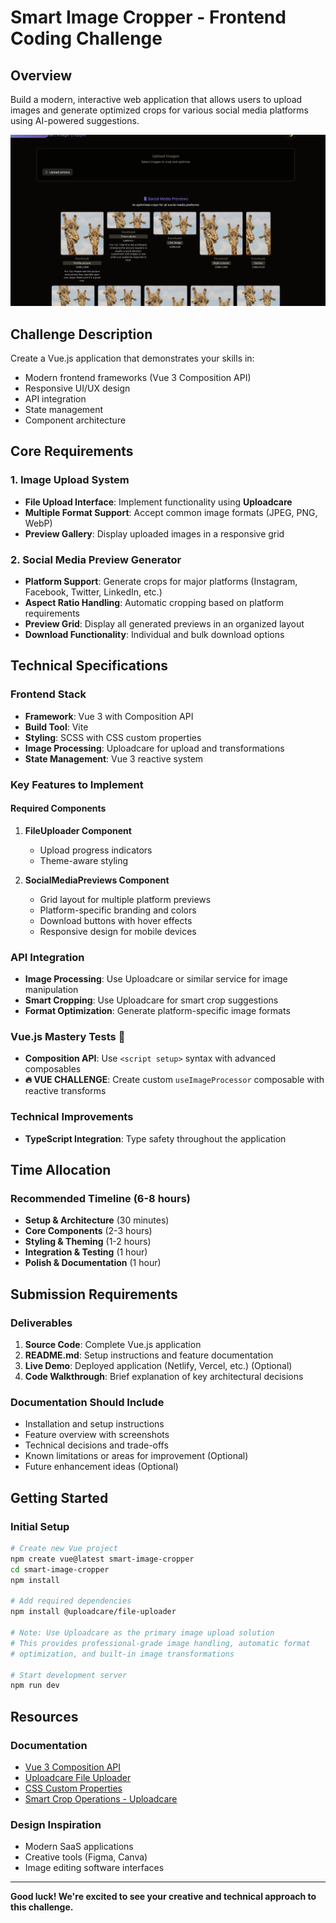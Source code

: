 # Smart Image Cropper - Frontend Coding Challenge

## Overview

Build a modern, interactive web application that allows users to upload images and generate optimized crops for various social media platforms using AI-powered suggestions.

![Just keep smiling](./Screenshot.png)

## Challenge Description

Create a Vue.js application that demonstrates your skills in:

- Modern frontend frameworks (Vue 3 Composition API)
- Responsive UI/UX design
- API integration
- State management
- Component architecture

## Core Requirements

### 1. Image Upload System

- **File Upload Interface**: Implement functionality using **Uploadcare**
- **Multiple Format Support**: Accept common image formats (JPEG, PNG, WebP)
- **Preview Gallery**: Display uploaded images in a responsive grid

### 2. Social Media Preview Generator

- **Platform Support**: Generate crops for major platforms (Instagram, Facebook, Twitter, LinkedIn, etc.)
- **Aspect Ratio Handling**: Automatic cropping based on platform requirements
- **Preview Grid**: Display all generated previews in an organized layout
- **Download Functionality**: Individual and bulk download options

## Technical Specifications

### Frontend Stack

- **Framework**: Vue 3 with Composition API
- **Build Tool**: Vite
- **Styling**: SCSS with CSS custom properties
- **Image Processing**: Uploadcare for upload and transformations
- **State Management**: Vue 3 reactive system

### Key Features to Implement

#### Required Components

1. **FileUploader Component**

   - Upload progress indicators
   - Theme-aware styling

2. **SocialMediaPreviews Component**
   - Grid layout for multiple platform previews
   - Platform-specific branding and colors
   - Download buttons with hover effects
   - Responsive design for mobile devices

### API Integration

- **Image Processing**: Use Uploadcare or similar service for image manipulation
- **Smart Cropping**: Use Uploadcare for smart crop suggestions
- **Format Optimization**: Generate platform-specific image formats

### Vue.js Mastery Tests 🎯

- **Composition API**: Use `<script setup>` syntax with advanced composables
- **🔥 VUE CHALLENGE**: Create custom `useImageProcessor` composable with reactive transforms

### Technical Improvements

- **TypeScript Integration**: Type safety throughout the application

## Time Allocation

### Recommended Timeline (6-8 hours)

- **Setup & Architecture** (30 minutes)
- **Core Components** (2-3 hours)
- **Styling & Theming** (1-2 hours)
- **Integration & Testing** (1 hour)
- **Polish & Documentation** (1 hour)

## Submission Requirements

### Deliverables

1. **Source Code**: Complete Vue.js application
2. **README.md**: Setup instructions and feature documentation
3. **Live Demo**: Deployed application (Netlify, Vercel, etc.) (Optional)
4. **Code Walkthrough**: Brief explanation of key architectural decisions

### Documentation Should Include

- Installation and setup instructions
- Feature overview with screenshots
- Technical decisions and trade-offs
- Known limitations or areas for improvement (Optional)
- Future enhancement ideas (Optional)

## Getting Started

### Initial Setup

```bash
# Create new Vue project
npm create vue@latest smart-image-cropper
cd smart-image-cropper
npm install

# Add required dependencies
npm install @uploadcare/file-uploader

# Note: Use Uploadcare as the primary image upload solution
# This provides professional-grade image handling, automatic format
# optimization, and built-in image transformations

# Start development server
npm run dev
```

## Resources

### Documentation

- [Vue 3 Composition API](https://vuejs.org/guide/extras/composition-api-faq.html)
- [Uploadcare File Uploader](https://uploadcare.com/docs/file-uploader/)
- [CSS Custom Properties](https://developer.mozilla.org/en-US/docs/Web/CSS/--*)
- [Smart Crop Operations - Uploadcare](https://uploadcare.com/docs/transformations/image/resize-crop/#operation-smart-crop)

### Design Inspiration

- Modern SaaS applications
- Creative tools (Figma, Canva)
- Image editing software interfaces

---

**Good luck! We're excited to see your creative and technical approach to this challenge.**
